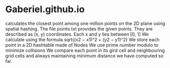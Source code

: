 # Gaberiel.github.io
calculates the closest point among one million points on the 2D plane using spatial hashing. 
The file points.txt provides the given points. They are described as (x, y) coordinates.
Each x and y lies between [0, 1]
We calculate using the formula sqrt((x2 − x1)^2 + (y2 − y1)^2)
We store each point in a 2D hashtable made of Nodes
We use prime number modulo to minimize collisions
We compare each point in its gird cell and neighbouring grid cells and always maintaining minimum distance we have computed so far.
